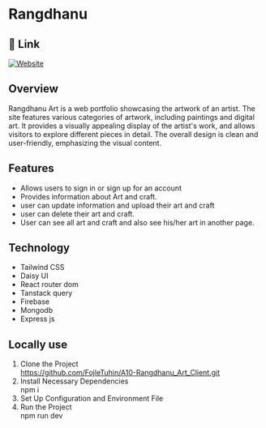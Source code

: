 
# Rangdhanu




## 🔗 Link
[![Website](https://img.shields.io/badge/website-000?style=for-the-badge&logo=ko-fi&logoColor=white)](https://rangdhanu-art.netlify.app/)

## Overview
<p>Rangdhanu Art is a web portfolio showcasing the artwork of an artist. The site features various categories of artwork, including paintings and digital art. It provides a visually appealing display of the artist's work, and allows visitors to explore different pieces in detail. The overall design is clean and user-friendly, emphasizing the visual content.</p>



## Features

- Allows users to sign in or sign up for an account
- Provides information about Art and craft.
- user can update information and upload their art and craft
- user can delete their art and craft.
- User can see all art and craft and also see his/her art in another page.




## Technology 
- Tailwind CSS
- Daisy UI
- React router dom
- Tanstack query
- Firebase
- Mongodb
- Express js

## Locally use
1. Clone the Project <br/>
  https://github.com/FojleTuhin/A10-Rangdhanu_Art_Client.git
2. Install Necessary Dependencies<br/>
  npm i
3. Set Up Configuration and Environment File
4. Run the Project<br/>
  npm run dev
